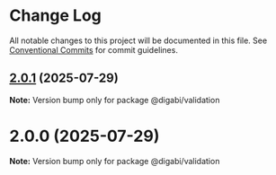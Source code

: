 # Change Log

All notable changes to this project will be documented in this file.
See [Conventional Commits](https://conventionalcommits.org) for commit guidelines.

## [2.0.1](https://github.com/digabi/node-packages/compare/@digabi/validation@2.0.0...@digabi/validation@2.0.1) (2025-07-29)

**Note:** Version bump only for package @digabi/validation

# 2.0.0 (2025-07-29)

**Note:** Version bump only for package @digabi/validation
